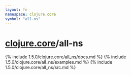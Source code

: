 ```yaml
---
layout: fn
namespace: clojure.core
symbol: "all-ns"
---
```


# [clojure.core](../)/all-ns

{% include 1.5.0/clojure.core/all_ns/docs.md %}
{% include 1.5.0/clojure.core/all_ns/examples.md %}
{% include 1.5.0/clojure.core/all_ns/src.md %}

